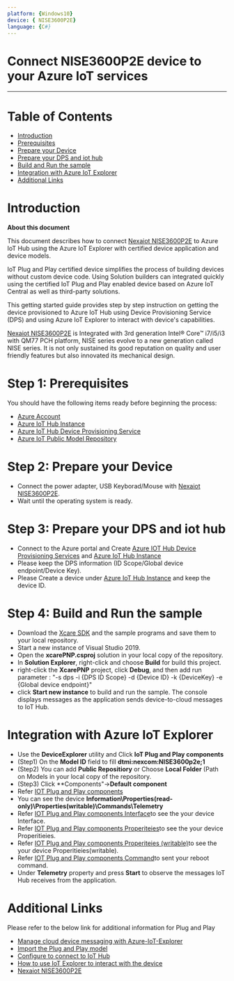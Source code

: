 ```yaml
---
platform: {Windows10}
device: { NISE3600P2E}
language: {C#}
---
```


Connect NISE3600P2E device to your Azure IoT services
===

---
# Table of Contents

-   [Introduction](#Introduction)
-   [Prerequisites](#Prerequisites)
-   [Prepare your Device](#preparethedevice)
-   [Prepare your DPS and iot hub](#GetDPSInformation)
-   [Build and Run the sample](#BuildRunSample)
-   [Integration with Azure IoT Explorer](#IntegrationwithAzureIoTExplorer)
-   [Additional Links](#AdditionalLinks)

<a name="Introduction"></a>

# Introduction 

**About this document**

This document describes how to connect [Nexaiot NISE3600P2E]( https://www.nexaiot.com/tw/product/Industrial%20PC/Hi-performance%20NISE%20Fanless%20PC/NISE3600P2E) to Azure IoT Hub using the Azure IoT Explorer with certified device application and device models.

IoT Plug and Play certified device simplifies the process of building devices without custom device code. Using Solution builders can integrated quickly using the certified IoT Plug and Play enabled device based on Azure IoT Central as well as third-party solutions.

This getting started guide provides step by step instruction on getting the device provisioned to Azure IoT Hub using Device Provisioning Service (DPS) and using Azure IoT Explorer to interact with device's capabilities.

[Nexaiot NISE3600P2E]( https://www.nexaiot.com/tw/product/Industrial%20PC/Hi-performance%20NISE%20Fanless%20PC/NISE3600P2E) is Integrated with 3rd generation Intel® Core™ i7/i5/i3 with QM77 PCH platform, NISE series evolve to a new generation called NISE series. It is not only sustained its good reputation on quality and user friendly features but also innovated its mechanical design.

<a name="Prerequisites"></a>
# Step 1: Prerequisites

You should have the following items ready before beginning the process:

-   [Azure Account](https://portal.azure.com)
-   [Azure IoT Hub Instance](https://docs.microsoft.com/en-us/azure/iot-hub/about-iot-hub)
-   [Azure IoT Hub Device Provisioning Service](https://docs.microsoft.com/en-us/azure/iot-dps/quick-setup-auto-provision)
-   [Azure IoT Public Model Repository](https://docs.microsoft.com/en-us/azure/iot-pnp/concepts-model-repository)

<a name="preparethedevice"></a>
# Step 2: Prepare your Device

-   Connect the power adapter, USB Keyborad/Mouse with [Nexaiot NISE3600P2E]( https://www.nexaiot.com/tw/product/Industrial%20PC/Hi-performance%20NISE%20Fanless%20PC/NISE3600P2E).
-   Wait until the operating system is ready.

<a name="GetDPSInformation"></a>
# Step 3: Prepare your DPS and iot hub

-   Connect to the Azure portal and Create [Azure IOT Hub Device Provisioning Services](https://docs.microsoft.com/en-us/azure/iot-dps/quick-setup-auto-provision) and [Azure IoT Hub Instance](https://docs.microsoft.com/en-us/azure/iot-hub/about-iot-hub)
-   Please keep the DPS information (ID Scope/Global device endpoint/Device Key).
-   Please Create a device under [Azure IoT Hub Instance](https://docs.microsoft.com/en-us/azure/iot-hub/about-iot-hub) and keep the device ID.

<a name="BuildRunSample"></a>
# Step 4: Build and Run the sample

-   Download the [Xcare SDK](https://github.com/allanchen1971/AzureCertification/tree/master/PNP_Xcare_NISE3600P2E) and the sample programs and save them to your local repository.
-   Start a new instance of Visual Studio 2019.
-   Open the **xcarePNP.csproj** solution in your local copy of the repository.
-   In **Solution Explorer**, right-click and choose **Build** for build this project.
-   right-click the **XcarePNP** project, click **Debug**, and then add run parameter : "-s dps -i {DPS ID Scope} -d {Device ID} -k {DeviceKey} -e {Global device endpoint}"
-   click **Start new instance** to build and run the sample. The console displays messages as the application sends device-to-cloud messages to IoT Hub.

<a name="IntegrationwithAzureIoTExplorer"></a>
# Integration with Azure IoT Explorer

-   Use the **DeviceExplorer** utility and Click **IoT Plug and Play components**
-   (Step1) On the **Model ID** field to fill **dtmi:nexcom:NISE3600p2e;1**
-   (Step2) You can add **Public Repositiory** or Choose **Local Folder** (Path on Models in your local copy of the repository.
-   (Step3) Click **Components"->**Default component**
-   Refer [IOT Plug and Play components]( https://github.com/allanchen1971/AzureCertification/tree/master/PNP_Xcare_NISE3600P2E/Picture/PNP1.jpg)
-   You can see the device **Information\Properties(read-only)\Properties(writable)\Commands\Telemetry**
-   Refer [IOT Plug and Play components Interface]( https://github.com/allanchen1971/AzureCertification/tree/master/PNP_Xcare_NISE3600P2E/Picture/PNP2.jpg)to see the your device Interface.
-   Refer [IOT Plug and Play components Properiteies]( https://github.com/allanchen1971/AzureCertification/tree/master/PNP_Xcare_NISE3600P2E/Picture/PNP3.jpg)to see the your device Properitieies.
-   Refer [IOT Plug and Play components Properiteies (writable)]( https://github.com/allanchen1971/AzureCertification/tree/master/PNP_Xcare_NISE3600P2E/Picture/PNP4.jpg)to see the your device Properitieies(writable).
-   Refer [IOT Plug and Play components Command]( https://github.com/allanchen1971/AzureCertification/tree/master/PNP_Xcare_NISE3600P2E/Picture/pnp5.jpg)to sent your reboot command.
-   Under **Telemetry** property and press **Start** to observe the messages IoT Hub receives from the application.


<a name="AdditionalLinks"></a>
# Additional Links

Please refer to the below link for additional information for Plug and Play 
-   [Manage cloud device messaging with Azure-IoT-Explorer](https://github.com/Azure/azure-iot-explorer/releases)
-   [Import the Plug and Play model](https://docs.microsoft.com/en-us/azure/iot-pnp/concepts-model-repository)
-   [Configure to connect to IoT Hub](https://docs.microsoft.com/en-us/azure/iot-pnp/quickstart-connect-device-c)
-   [How to use IoT Explorer to interact with the device ](https://docs.microsoft.com/en-us/azure/iot-pnp/howto-use-iot-explorer#install-azure-iot-explorer)   
-   [Nexaiot NISE3600P2E]( https://www.nexaiot.com/tw/product/Industrial%20PC/Hi-performance%20NISE%20Fanless%20PC/NISE3600P2E)
